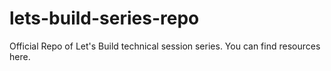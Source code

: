 # lets-build-series-repo
Official Repo of Let's Build technical session series. You can find resources here.
